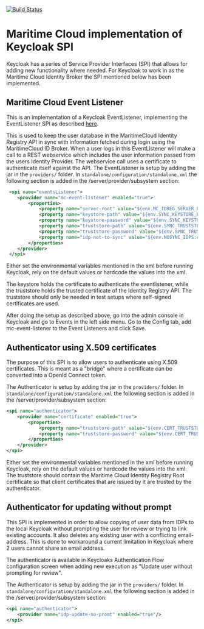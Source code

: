 [![Build Status](https://travis-ci.org/MaritimeCloud/MaritimeCloudKeycloakSpi.svg?branch=master)](https://travis-ci.org/MaritimeCloud/MaritimeCloudKeycloakSpi)

# Maritime Cloud implementation of Keycloak SPI

Keycloak has a series of Service Provider Interfaces (SPI) that allows for adding new functionality where needed. For Keycloak to work in as the Maritime Cloud Identity Broker the SPI mentioned below has been implemented.

## Maritime Cloud Event Listener
This is an implementation of a Keycloak EventListener, implementing the EventListener SPI as described [here](https://keycloak.gitbooks.io/server-developer-guide/content/).

This is used to keep the user database in the MaritimeCloud Identity Registry API in sync with information fetched during login using the MaritimeCloud ID Broker. When a user logs in this EventListener will make a call to a REST webservice which includes the user information passed from the users Identity Provider. The webservice call uses a certificate to authenticate itself against the API. The EventListener is setup by adding the jar in the `providers/` folder. In `standalone/configuration/standalone.xml` the following section is added in the /server/provider/subsystem section:

```xml
 <spi name="eventsListener">
	<provider name="mc-event-listener" enabled="true">
		<properties>
			<property name="server-root" value="${env.MC_IDREG_SERVER_ROOT:https://localhost}"/>
			<property name="keystore-path" value="${env.SYNC_KEYSTORE_PATH:/mc-eventprovider-conf/idbroker-updater.jks}"/>
			<property name="keystore-password" value="${env.SYNC_KEYSTORE_PASSWORD:changeit}"/>
			<property name="truststore-path" value="${env.SYNC_TRUSTSTORE_PATH:}"/>
			<property name="truststore-password" value="${env.SYNC_TRUSTSTORE_PASSWORD:}"/>
			<property name="idp-not-to-sync" value="${env.NOSYNC_IDPS:certificates,projecttestusers}"/>
		</properties>
	</provider>
 </spi>
```

Either set the environmental variables mentioned in the xml before running Keycloak, rely on the default values or hardcode the values into the xml.

The keystore holds the certificate to authenticate the eventlistener, while the truststore holds the trusted certificate of the Identity Registry API. The truststore should only be needed in test setups where self-signed certificates are used.

After doing the setup as described above, go into the admin console in Keycloak and go to Events in the left side menu. Go to the Config tab, add mc-event-listener to the Event Listeners and click Save.


## Authenticator using X.509 certificates

The purpose of this SPI is to allow users to authenticate using X.509 certificates. This is meant as a "bridge" where a certificate can be converted into a OpenId Connect token.

The Authenticator is setup by adding the jar in the `providers/` folder. In `standalone/configuration/standalone.xml` the following section is added in the /server/provider/subsystem section:

```xml
<spi name="authenticator">
	<provider name="certificate" enabled="true">
		<properties>
			<property name="truststore-path" value="${env.CERT_TRUSTSTORE_PATH:/mc-eventprovider-conf/mc-truststore.jks}"/>
			<property name="truststore-password" value="${env.CERT_TRUSTSTORE_PATH:changeit}"/>
		</properties>
	</provider>
</spi>
```

Either set the environmental variables mentioned in the xml before running Keycloak, rely on the default values or hardcode the values into the xml. The truststore should contain the Maritime Cloud Identity Registry Root certificate so that client certificates that are issued by it are trusted by the authenticator.


## Authenticator for updating without prompt

This SPI is implemented in order to allow copying of user data from IDPs to the local Keycloak without prompting the user for review or trying to link existing accounts. It also deletes any existing user with a conflicting email-address. This is done to workaround a current limitation in Keycloak where 2 users cannot share an email address.

The authenticator is available in Keycloaks Authentication Flow configuration screen when adding new execution as "Update user without prompting for review".

The Authenticator is setup by adding the jar in the `providers/` folder. In `standalone/configuration/standalone.xml` the following section is added in the /server/provider/subsystem section:

```xml
<spi name="authenticator">
	<provider name="idp-update-no-promt" enabled="true"/>
</spi>
```

